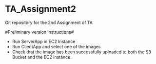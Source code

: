 TA_Assignment2
==============

Git repository for the 2nd Assignment of TA

#Preliminary version instructions#
- Run ServerApp in EC2 Instance
- Run ClientApp and select one of the images.
- Check that the image has been successfully uploaded to both the S3 Bucket and the EC2 instance.
